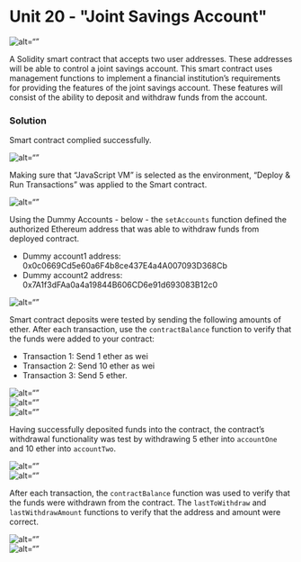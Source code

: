 # Unit 20 - "Joint Savings Account"  

![alt=“”](Execution_Results/20-5-challenge-image.png)  

A Solidity smart contract that accepts two user addresses. These addresses will be able to control a joint savings account. This smart contract uses management functions to implement a financial institution’s requirements for providing the features of the joint savings account. These features will consist of the ability to deposit and withdraw funds from the account.  

### Solution

Smart contract complied successfully.  

![alt=“”](Execution_Results/001-compile.png)  

Making sure that “JavaScript VM” is selected as the environment, “Deploy & Run Transactions” was applied to the Smart contract.  

![alt=“”](Execution_Results/002-deploy.png)  

Using the Dummy Accounts - below - the `setAccounts` function defined the authorized Ethereum address that was able to withdraw funds from deployed contract.  
* Dummy account1 address: 0x0c0669Cd5e60a6F4b8ce437E4a4A007093D368Cb  
* Dummy account2 address: 0x7A1f3dFAa0a4a19844B606CD6e91d693083B12c0  

![alt=“”](Execution_Results/003-setAcc.png)  

Smart contract deposits were tested by sending the following amounts of ether. After each transaction, use the `contractBalance` function to verify that the funds were added to your contract:

* Transaction 1: Send 1 ether as wei
* Transaction 2: Send 10 ether as wei
* Transaction 3: Send 5 ether.

![alt=“”](Execution_Results/004-1EthAsWei.png)  
![alt=“”](Execution_Results/005-10EthAsWei.png)  
![alt=“”](Execution_Results/006-5Eth.png)  

Having successfully deposited funds into the contract, the contract’s withdrawal functionality was test by withdrawing 5 ether into `accountOne` and 10 ether into `accountTwo`.

![alt=“”](Execution_Results/007-1Acc5Eth.png)  
![alt=“”](Execution_Results/008-2Acc10Eth.png)  

After each transaction, the `contractBalance` function was used to verify that the funds were withdrawn from the contract. The `lastToWithdraw` and `lastWithdrawAmount` functions to verify that the address and amount were correct.

![alt=“”](Execution_Results/009-verify5Eth.png)  
![alt=“”](Execution_Results/010-verify10Eth.png)  
